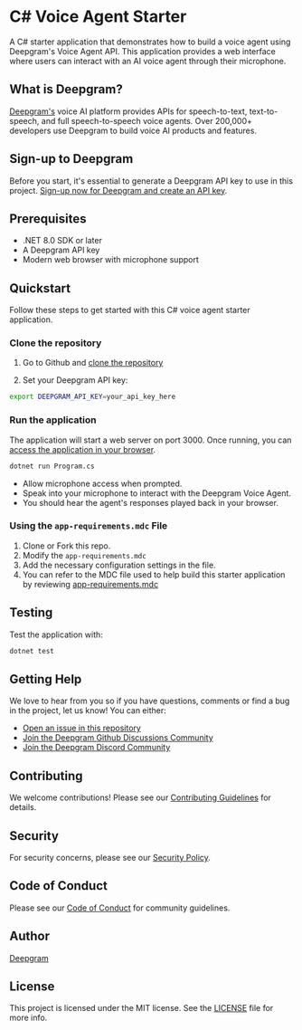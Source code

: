 # C# Voice Agent Starter

A C# starter application that demonstrates how to build a voice agent using Deepgram's Voice Agent API. This application provides a web interface where users can interact with an AI voice agent through their microphone.

## What is Deepgram?

[Deepgram's](https://deepgram.com/) voice AI platform provides APIs for speech-to-text, text-to-speech, and full speech-to-speech voice agents. Over 200,000+ developers use Deepgram to build voice AI products and features.

## Sign-up to Deepgram

Before you start, it's essential to generate a Deepgram API key to use in this project. [Sign-up now for Deepgram and create an API key](https://console.deepgram.com/signup?jump=keys).

## Prerequisites

- .NET 8.0 SDK or later
- A Deepgram API key
- Modern web browser with microphone support

## Quickstart

Follow these steps to get started with this C# voice agent starter application.

### Clone the repository

1. Go to Github and [clone the repository](https://github.com/deepgram-starters/csharp-voice-agent)

2. Set your Deepgram API key:
```bash
export DEEPGRAM_API_KEY=your_api_key_here
```

### Run the application

The application will start a web server on port 3000. Once running, you can [access the application in your browser](http://localhost:3000/).

```bash
dotnet run Program.cs
```

- Allow microphone access when prompted.
- Speak into your microphone to interact with the Deepgram Voice Agent.
- You should hear the agent's responses played back in your browser.

### Using the `app-requirements.mdc` File

1. Clone or Fork this repo.
2. Modify the `app-requirements.mdc`
3. Add the necessary configuration settings in the file.
4. You can refer to the MDC file used to help build this starter application by reviewing  [app-requirements.mdc](.cursor/rules/app-requirements.mdc)


## Testing

Test the application with:

```bash
dotnet test
```

## Getting Help

We love to hear from you so if you have questions, comments or find a bug in the project, let us know! You can either:

- [Open an issue in this repository](https://github.com/deepgram-starters/csharp-voice-agent/issues/new)
- [Join the Deepgram Github Discussions Community](https://github.com/orgs/deepgram/discussions)
- [Join the Deepgram Discord Community](https://discord.gg/deepgram)

## Contributing

We welcome contributions! Please see our [Contributing Guidelines](./CONTRIBUTING.md) for details.

## Security

For security concerns, please see our [Security Policy](./SECURITY.md).

## Code of Conduct

Please see our [Code of Conduct](./CODE_OF_CONDUCT.md) for community guidelines.

## Author

[Deepgram](https://deepgram.com)

## License

This project is licensed under the MIT license. See the [LICENSE](./LICENSE) file for more info.
